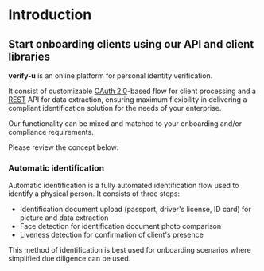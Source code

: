 # Introduction

## Start onboarding clients using our API and client libraries

**verify-u** is an online platform for personal identity verification.

It consist of customizable [OAuth 2.0](https://oauth.net/2/)-based
flow for client processing and a [REST](https://en.wikipedia.org/wiki/Representational_state_transfer)
API for data extraction, ensuring maximum flexibility in delivering a compliant identification solution for
the needs of your enterprise.

Our functionality can be mixed and matched to your onboarding and/or compliance requirements.

Please review the concept below:

### Automatic identification <a name="automatic-identification"></a>

Automatic identification is a fully automated identification flow used to identify a physical person.
It consists of three steps:

- Identification document upload (passport, driver's license, ID card) for picture and data extraction
- Face detection for identification document photo comparison
- Liveness detection for confirmation of client's presence

This method of identification is best used for onboarding scenarios where simplified due diligence
can be used.